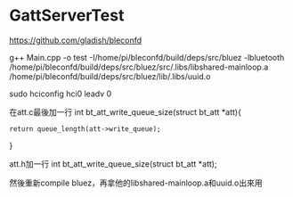 # GattServerTest

https://github.com/gladish/bleconfd

g++ Main.cpp -o test -I/home/pi/bleconfd/build/deps/src/bluez -lbluetooth /home/pi/bleconfd/build/deps/src/bluez/src/.libs/libshared-mainloop.a /home/pi/bleconfd/build/deps/src/bluez/lib/.libs/uuid.o

sudo hciconfig hci0 leadv 0

在att.c最後加一行
int bt_att_write_queue_size(struct bt_att *att){
	
	return queue_length(att->write_queue);
}

att.h加一行
int bt_att_write_queue_size(struct bt_att *att);

然後重新compile bluez，再拿他的libshared-mainloop.a和uuid.o出來用